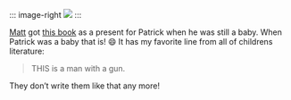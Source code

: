 ::: image-right
[![](http://image.devhawk.net/blog-content/20050310-1733-the-story-of-a-fierce-bad-rabbit/PotBad13_thumbnail.jpg)](http://image.devhawk.net/blog-content/20050310-1733-the-story-of-a-fierce-bad-rabbit/PotBad13.jpg)
:::

[Matt](http://www.technovangelist.com/) got [this
book](http://etext.lib.virginia.edu/etcbin/toccer-new2?id=PotBadR.sgm&images=images/modeng&data=/texts/english/modeng/parsed&tag=public&part=1&division=div1)
as a present for Patrick when he was still a baby. When Patrick was a
baby that is!
:smile: It
has my favorite line from all of childrens literature:

> THIS is a man with a gun.

They don’t write them like that any more!
